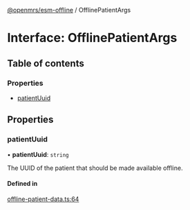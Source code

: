 [@openmrs/esm-offline](../API.md) / OfflinePatientArgs

# Interface: OfflinePatientArgs

## Table of contents

### Properties

- [patientUuid](OfflinePatientArgs.md#patientuuid)

## Properties

### patientUuid

• **patientUuid**: `string`

The UUID of the patient that should be made available offline.

#### Defined in

[offline-patient-data.ts:64](https://github.com/openmrs/openmrs-esm-core/blob/master/packages/framework/esm-offline/src/offline-patient-data.ts#L64)
